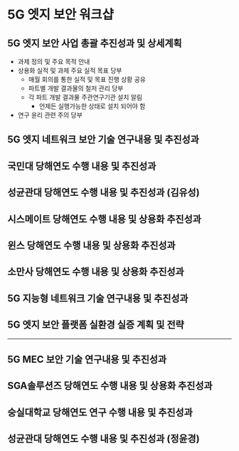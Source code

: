 # 5G 엣지 보안 워크샵

## 5G 엣지 보안 사업 총괄 추진성과 및 상세계획
- 과제 정의 및 주요 목적 안내
- 상용화 실적 및 과제 주요 실적 목표 당부
  - 매월 회의를 통한 실적 및 목표 진행 상황 공유
  - 파트별 개발 결과물의 철저 관리 당부
  - 각 파트 개발 결과물 주관연구기관 설치 알림
    - 언제든 실행가능한 상태로 설치 되어야 함
- 연구 윤리 관련 주의 당부

## 5G 엣지 네트워크 보안 기술 연구내용 및 추진성과

## 국민대 당해연도 수행 내용 및 추진성과

## 성균관대 당해연도 수행 내용 및 추진성과 (김유성)

## 시스메이트 당해연도 수행 내용 및 상용화 추진성과

## 윈스 당해연도 수행 내용 및 상용화 추진성과

## 소만사 당해연도 수행 내용 및 상용화 추진성과

## 5G 지능형 네트워크 기술 연구내용 및 추진성과

## 5G 엣지 보안 플랫폼 실환경 실증 계획 및 전략

---

## 5G MEC 보안 기술 연구내용 및 추진성과

## SGA솔루션즈 당해연도 수행 내용 및 상용화 추진성과

## 숭실대학교 당해연도 연구 수행 내용 및 추진성과

## 성균관대 당해연도 수행 내용 및 추진성과 (정윤경)
